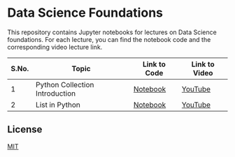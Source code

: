 # Data Science Foundations

This repository contains Jupyter notebooks for lectures on Data Science foundations. For each lecture, you can find the notebook code and the corresponding video lecture link.

| S.No. | Topic | Link to Code | Link to Video |
|-------|-------|--------------|---------------|
| 1     | Python Collection Introduction | [Notebook](./path-to-your-notebook1.ipynb) | [YouTube](https://www.youtube.com/watch?v=sample-link1) |
| 2     | List in Python | [Notebook](./path-to-your-notebook2.ipynb) | [YouTube](https://www.youtube.com/watch?v=sample-link2) |


## License

[MIT](./LICENSE)

